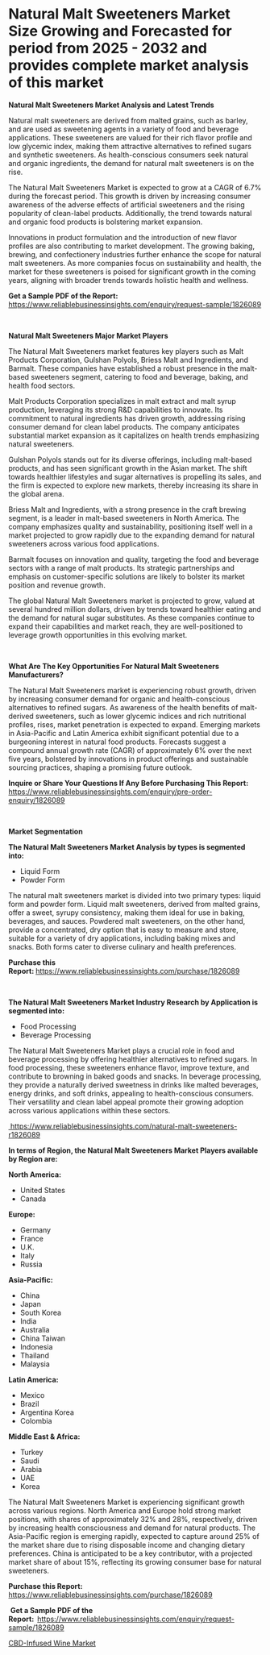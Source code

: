<p><h1>Natural Malt Sweeteners Market Size Growing and Forecasted for period from 2025 - 2032 and provides complete market analysis of this market</h1></p><p><strong>Natural Malt Sweeteners Market Analysis and Latest Trends</strong></p>
<p><p>Natural malt sweeteners are derived from malted grains, such as barley, and are used as sweetening agents in a variety of food and beverage applications. These sweeteners are valued for their rich flavor profile and low glycemic index, making them attractive alternatives to refined sugars and synthetic sweeteners. As health-conscious consumers seek natural and organic ingredients, the demand for natural malt sweeteners is on the rise.</p><p>The Natural Malt Sweeteners Market is expected to grow at a CAGR of 6.7% during the forecast period. This growth is driven by increasing consumer awareness of the adverse effects of artificial sweeteners and the rising popularity of clean-label products. Additionally, the trend towards natural and organic food products is bolstering market expansion. </p><p>Innovations in product formulation and the introduction of new flavor profiles are also contributing to market development. The growing baking, brewing, and confectionery industries further enhance the scope for natural malt sweeteners. As more companies focus on sustainability and health, the market for these sweeteners is poised for significant growth in the coming years, aligning with broader trends towards holistic health and wellness.</p></p>
<p><strong>Get a Sample PDF of the Report:&nbsp;</strong> <a href="https://www.reliablebusinessinsights.com/enquiry/request-sample/1826089?utm_campaign=2397&utm_medium=2&utm_source=Github&utm_content=ia&utm_term=15022025&utm_id=natural-malt-sweeteners">https://www.reliablebusinessinsights.com/enquiry/request-sample/1826089</a></p>
<p>&nbsp;</p>
<p><strong>Natural Malt Sweeteners Major Market Players</strong></p>
<p><p>The Natural Malt Sweeteners market features key players such as Malt Products Corporation, Gulshan Polyols, Briess Malt and Ingredients, and Barmalt. These companies have established a robust presence in the malt-based sweeteners segment, catering to food and beverage, baking, and health food sectors.</p><p>Malt Products Corporation specializes in malt extract and malt syrup production, leveraging its strong R&D capabilities to innovate. Its commitment to natural ingredients has driven growth, addressing rising consumer demand for clean label products. The company anticipates substantial market expansion as it capitalizes on health trends emphasizing natural sweeteners.</p><p>Gulshan Polyols stands out for its diverse offerings, including malt-based products, and has seen significant growth in the Asian market. The shift towards healthier lifestyles and sugar alternatives is propelling its sales, and the firm is expected to explore new markets, thereby increasing its share in the global arena.</p><p>Briess Malt and Ingredients, with a strong presence in the craft brewing segment, is a leader in malt-based sweeteners in North America. The company emphasizes quality and sustainability, positioning itself well in a market projected to grow rapidly due to the expanding demand for natural sweeteners across various food applications.</p><p>Barmalt focuses on innovation and quality, targeting the food and beverage sectors with a range of malt products. Its strategic partnerships and emphasis on customer-specific solutions are likely to bolster its market position and revenue growth.</p><p>The global Natural Malt Sweeteners market is projected to grow, valued at several hundred million dollars, driven by trends toward healthier eating and the demand for natural sugar substitutes. As these companies continue to expand their capabilities and market reach, they are well-positioned to leverage growth opportunities in this evolving market.</p></p>
<p>&nbsp;</p>
<p><strong>What Are The Key Opportunities For Natural Malt Sweeteners Manufacturers?</strong></p>
<p><p>The Natural Malt Sweeteners market is experiencing robust growth, driven by increasing consumer demand for organic and health-conscious alternatives to refined sugars. As awareness of the health benefits of malt-derived sweeteners, such as lower glycemic indices and rich nutritional profiles, rises, market penetration is expected to expand. Emerging markets in Asia-Pacific and Latin America exhibit significant potential due to a burgeoning interest in natural food products. Forecasts suggest a compound annual growth rate (CAGR) of approximately 6% over the next five years, bolstered by innovations in product offerings and sustainable sourcing practices, shaping a promising future outlook.</p></p>
<p><strong>Inquire or Share Your Questions If Any Before Purchasing This Report:</strong> <a href="https://www.reliablebusinessinsights.com/enquiry/pre-order-enquiry/1826089?utm_campaign=2397&utm_medium=2&utm_source=Github&utm_content=ia&utm_term=15022025&utm_id=natural-malt-sweeteners">https://www.reliablebusinessinsights.com/enquiry/pre-order-enquiry/1826089</a></p>
<p>&nbsp;</p>
<p><strong>Market Segmentation</strong></p>
<p><strong>The Natural Malt Sweeteners Market Analysis by types is segmented into:</strong></p>
<p><ul><li>Liquid Form</li><li>Powder Form</li></ul></p>
<p><p>The natural malt sweeteners market is divided into two primary types: liquid form and powder form. Liquid malt sweeteners, derived from malted grains, offer a sweet, syrupy consistency, making them ideal for use in baking, beverages, and sauces. Powdered malt sweeteners, on the other hand, provide a concentrated, dry option that is easy to measure and store, suitable for a variety of dry applications, including baking mixes and snacks. Both forms cater to diverse culinary and health preferences.</p></p>
<p><strong>Purchase this Report:&nbsp;</strong><a href="https://www.reliablebusinessinsights.com/purchase/1826089?utm_campaign=2397&utm_medium=2&utm_source=Github&utm_content=ia&utm_term=15022025&utm_id=natural-malt-sweeteners">https://www.reliablebusinessinsights.com/purchase/1826089</a></p>
<p>&nbsp;</p>
<p><strong>The Natural Malt Sweeteners Market Industry Research by Application is segmented into:</strong></p>
<p><ul><li>Food Processing</li><li>Beverage Processing</li></ul></p>
<p><p>The Natural Malt Sweeteners Market plays a crucial role in food and beverage processing by offering healthier alternatives to refined sugars. In food processing, these sweeteners enhance flavor, improve texture, and contribute to browning in baked goods and snacks. In beverage processing, they provide a naturally derived sweetness in drinks like malted beverages, energy drinks, and soft drinks, appealing to health-conscious consumers. Their versatility and clean label appeal promote their growing adoption across various applications within these sectors.</p></p>
<p><a href="https://www.reliablebusinessinsights.com/natural-malt-sweeteners-r1826089?utm_campaign=2397&utm_medium=2&utm_source=Github&utm_content=ia&utm_term=15022025&utm_id=natural-malt-sweeteners">&nbsp;https://www.reliablebusinessinsights.com/natural-malt-sweeteners-r1826089</a></p>
<p><strong>In terms of Region, the Natural Malt Sweeteners Market Players available by Region are:</strong></p>
<p>
    <p> <strong> North America: </strong>
        <ul>
            <li>United States</li>
            <li>Canada</li>
        </ul>
        </p> 
    <p> <strong> Europe: </strong>
        <ul>
            <li>Germany</li>
            <li>France</li>
            <li>U.K.</li>
            <li>Italy</li>
            <li>Russia</li>
        </ul>
        </p> 
    <p> <strong> Asia-Pacific: </strong>
        <ul>
            <li>China</li>
            <li>Japan</li>
            <li>South Korea</li>
            <li>India</li>
            <li>Australia</li>
            <li>China Taiwan</li>
            <li>Indonesia</li>
            <li>Thailand</li>
            <li>Malaysia</li>
        </ul>
        </p> 
    <p> <strong> Latin America: </strong>
        <ul>
            <li>Mexico</li>
            <li>Brazil</li>
            <li>Argentina Korea</li>
            <li>Colombia</li>
        </ul>
        </p> 
    <p> <strong> Middle East & Africa: </strong>
        <ul>
            <li>Turkey</li>
            <li>Saudi</li>
            <li>Arabia</li>
            <li>UAE</li>
            <li>Korea</li>
        </ul>
    </p>
    </p>
<p><p>The Natural Malt Sweeteners Market is experiencing significant growth across various regions. North America and Europe hold strong market positions, with shares of approximately 32% and 28%, respectively, driven by increasing health consciousness and demand for natural products. The Asia-Pacific region is emerging rapidly, expected to capture around 25% of the market share due to rising disposable income and changing dietary preferences. China is anticipated to be a key contributor, with a projected market share of about 15%, reflecting its growing consumer base for natural sweeteners.</p></p>
<p><strong>Purchase this Report: </strong><a href="https://www.reliablebusinessinsights.com/purchase/1826089?utm_campaign=2397&utm_medium=2&utm_source=Github&utm_content=ia&utm_term=15022025&utm_id=natural-malt-sweeteners">https://www.reliablebusinessinsights.com/purchase/1826089</a></p>
<p>&nbsp;<strong>Get a Sample PDF of the Report:&nbsp;&nbsp;</strong><a href="https://www.reliablebusinessinsights.com/enquiry/request-sample/1826089?utm_campaign=2397&utm_medium=2&utm_source=Github&utm_content=ia&utm_term=15022025&utm_id=natural-malt-sweeteners">https://www.reliablebusinessinsights.com/enquiry/request-sample/1826089</a></p>
<p><strong></strong></p>
<p><p><a href="https://github.com/chaturberville8181/Market-Research-Report-List-1/blob/main/cbd-infused-wine-market.md?utm_campaign=2397&utm_medium=2&utm_source=Github&utm_content=ia&utm_term=15022025&utm_id=natural-malt-sweeteners">CBD-Infused Wine Market</a></p></p>